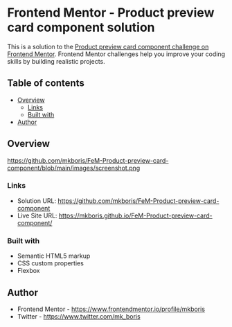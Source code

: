 # Frontend Mentor - Product preview card component solution

This is a solution to the [Product preview card component challenge on Frontend Mentor](https://www.frontendmentor.io/challenges/product-preview-card-component-GO7UmttRfa). Frontend Mentor challenges help you improve your coding skills by building realistic projects. 

## Table of contents

- [Overview](#overview)
  - [Links](#links)
  - [Built with](#built-with)
- [Author](#author)

## Overview
https://github.com/mkboris/FeM-Product-preview-card-component/blob/main/images/screenshot.png
### Links

- Solution URL: https://github.com/mkboris/FeM-Product-preview-card-component
- Live Site URL: https://mkboris.github.io/FeM-Product-preview-card-component/

### Built with

- Semantic HTML5 markup
- CSS custom properties
- Flexbox

## Author

- Frontend Mentor - https://www.frontendmentor.io/profile/mkboris
- Twitter - https://www.twitter.com/mk_boris
